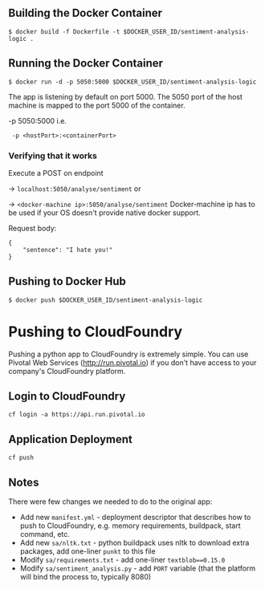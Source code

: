 ## Building the Docker Container

```
$ docker build -f Dockerfile -t $DOCKER_USER_ID/sentiment-analysis-logic .
```

## Running the Docker Container

```
$ docker run -d -p 5050:5000 $DOCKER_USER_ID/sentiment-analysis-logic
```

The app is listening by default on port 5000. The 5050 port of the host machine is mapped to the port 5000 of the container.

-p 5050:5000 i.e.

``` -p <hostPort>:<containerPort>```

### Verifying that it works

Execute a POST on endpoint 

-> `localhost:5050/analyse/sentiment` or 

-> `<docker-machine ip>:5050/analyse/sentiment` Docker-machine ip has to be used if your OS doesn't provide native docker support. 

Request body:

```
{
    "sentence": "I hate you!"
}
```

## Pushing to Docker Hub

```
$ docker push $DOCKER_USER_ID/sentiment-analysis-logic
```

# Pushing to CloudFoundry
Pushing a python app to CloudFoundry is extremely simple. You can use Pivotal Web Services (http://run.pivotal.io) if you don't have access to your company's CloudFoundry platform.

## Login to CloudFoundry
`cf login -a https://api.run.pivotal.io`

## Application Deployment
`cf push`

## Notes
There were few changes we needed to do to the original app:
* Add new `manifest.yml` - deployment descriptor that describes how to push to CloudFoundry, e.g. memory requirements, buildpack, start command, etc.
* Add new `sa/nltk.txt` - python buildpack uses nltk to download extra packages, add one-liner `punkt` to this file
* Modify `sa/requirements.txt` - add one-liner `textblob==0.15.0`
* Modify `sa/sentiment_analysis.py` - add `PORT` variable (that the platform will bind the process to, typically 8080)
